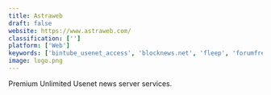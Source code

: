 ```yaml
---
title: Astraweb
draft: false 
website: https://www.astraweb.com/
classification: ['']
platform: ['Web']
keywords: ['bintube_usenet_access', 'blocknews.net', 'fleep', 'forumfree', 'framalistes', 'freeforums.org', 'freelists', 'giganews', 'groupspaces', 'groups.io', 'meetup', 'power_usenet', 'sabnzbd', 'usenet.net', 'xsnews', 'yahoo!_groups']
image: logo.png
---
```

Premium Unlimited Usenet news server services.